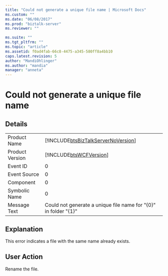 ```yaml
---
title: "Could not generate a unique file name | Microsoft Docs"
ms.custom: ""
ms.date: "06/08/2017"
ms.prod: "biztalk-server"
ms.reviewer: ""

ms.suite: ""
ms.tgt_pltfrm: ""
ms.topic: "article"
ms.assetid: f0ad4fab-66c8-4475-a345-580ff8a4bb10
caps.latest.revision: 5
author: "MandiOhlinger"
ms.author: "mandia"
manager: "anneta"
---
```

# Could not generate a unique file name
## Details  
  
|                 |                                                                                    |
|-----------------|------------------------------------------------------------------------------------|
|  Product Name   | [!INCLUDE[btsBizTalkServerNoVersion](../includes/btsbiztalkservernoversion-md.md)] |
| Product Version |             [!INCLUDE[btsWCFVersion](../includes/btswcfversion-md.md)]             |
|    Event ID     |                                         0                                          |
|  Event Source   |                                         0                                          |
|    Component    |                                         0                                          |
|  Symbolic Name  |                                         0                                          |
|  Message Text   |          Could not generate a unique file name for "{0}" in folder "{1}"           |
  
## Explanation  
 This error indicates a file with the same name already exists.  
  
## User Action  
 Rename the file.